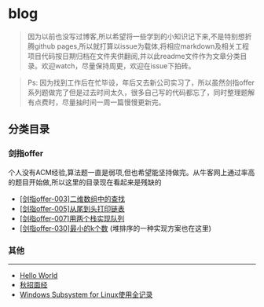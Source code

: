 # blog
 >因为以前也没写过博客,所以希望将一些学到的小知识记下来,不是特别想折腾github pages,所以就打算以issue为载体,将相应markdown及相关工程项目代码按日期归档在文件夹供翻阅,并以此readme文件作为文章分类目录。欢迎watch，尽量保持周更，欢迎在issue下拍砖。

 > Ps: 因为找到工作后在忙毕设，年后又去新公司实习了，所以虽然剑指offer系列题做完了但是过去时间太久，很多自己写的代码都忘了，同时整理题解有点费时，尽量抽时间一周一篇慢慢更新完。

分类目录
---
### 剑指offer
个人没有ACM经验,算法题一直是弱项,但也希望能坚持做完。从牛客网上通过率高的题目开始做,所以这里的目录现在看起来是残缺的

- [[剑指offer-003]二维数组中的查找](https://github.com/oneone1995/blog/issues/3)
- [[剑指offer-005]从尾到头打印链表](https://github.com/oneone1995/blog/issues/5)
- [[剑指offer-007]用两个栈实现队列](https://github.com/oneone1995/blog/issues/2)
- [[剑指offer-030]最小的k个数](https://github.com/oneone1995/blog/issues/7) (堆排序的一种实现方案也在这里)

### 其他
---
 - [Hello World](https://github.com/oneone1995/blog/issues/1)
 - [秋招面经](https://github.com/oneone1995/blog/issues/4)
 - [Windows Subsystem for Linux使用全记录](https://github.com/oneone1995/blog/issues/6)